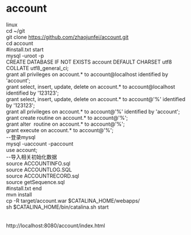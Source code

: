 # account<br/>
linux <br/>
cd ~/git<br/>
git clone https://github.com/zhaojunfei/account.git<br/>
cd account<br/>
#install.txt start<br/>
mysql -uroot -p<br/>
CREATE DATABASE IF NOT EXISTS account DEFAULT CHARSET utf8 COLLATE utf8_general_ci;<br/>
grant all privileges on account.* to account@localhost identified by &#39;account&#39;;<br/>
grant select, insert, update, delete on account.* to account@localhost identified by &#39;123123&#39;;<br/>
grant select, insert, update, delete on account.* to account@'%' identified by &#39;123123&#39;;<br/>
grant all privileges on account.* to account@&#39;%&#39; identified by &#39;account&#39;;<br/>
grant create routine on account.* to account@&#39;%&#39;;<br/>
grant alter&nbsp; routine on account.* to account@&#39;%&#39;;<br/>grant execute on account.* to account@&#39;%&#39;;<br/>
--登录mysql<br/>mysql -uaccount -paccount<br/>
use account;<br/>--导入相关初始化数据<br/>
source ACCOUNTINFO.sql<br/>
source ACCOUNTLOG.SQL<br/>
source ACCOUNTRECORD.sql<br/>
source getSequence.sql<br/>
#install.txt end<br/>
mvn install<br/>
cp -R target/account.war $CATALINA_HOME/webapps/<br/>
sh $CATALINA_HOME/bin/catalina.sh start<br/>
<br/>
<br/>http://localhost:8080/account/index.html<br/>
